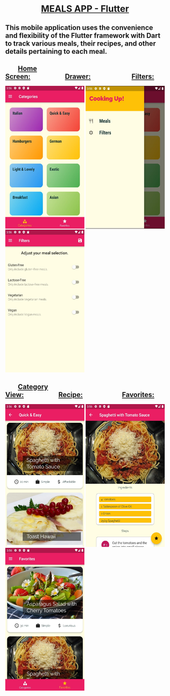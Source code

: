 # <div align="center"> <ins><strong>MEALS APP - Flutter</strong></ins> </div>
## This mobile application uses the convenience and flexibility of the Flutter framework with Dart to track various meals, their recipes, and other details pertaining to each meal.

##         <ins>Home Screen:</ins>                      <ins>Drawer:</ins>                          <ins>Filters:</ins>
<img src = "https://github.com/BrandonScanlon/Meals_App/blob/master/images/Meals%20App%201.jpg" width="250" height="450"/> <img src = "https://github.com/BrandonScanlon/Meals_App/blob/master/images/Meals%20App%202.jpg" width="250" height="450"/> <img src ="https://github.com/BrandonScanlon/Meals_App/blob/master/images/Meals%20App%203.jpg" width="250" height="450"/> 
##         <ins>Category View:</ins>                      <ins>Recipe:</ins>                         <ins>Favorites:</ins>
<img src = "https://github.com/BrandonScanlon/Meals_App/blob/master/images/Meals%20App%204.jpg" width="250" height="450"/> <img src = "https://github.com/BrandonScanlon/Meals_App/blob/master/images/Meals%20App%205.jpg" width="250" height="450"/> <img src = "https://github.com/BrandonScanlon/Meals_App/blob/master/images/Meals%20App%206.jpg" width="250" height="450"/> 
